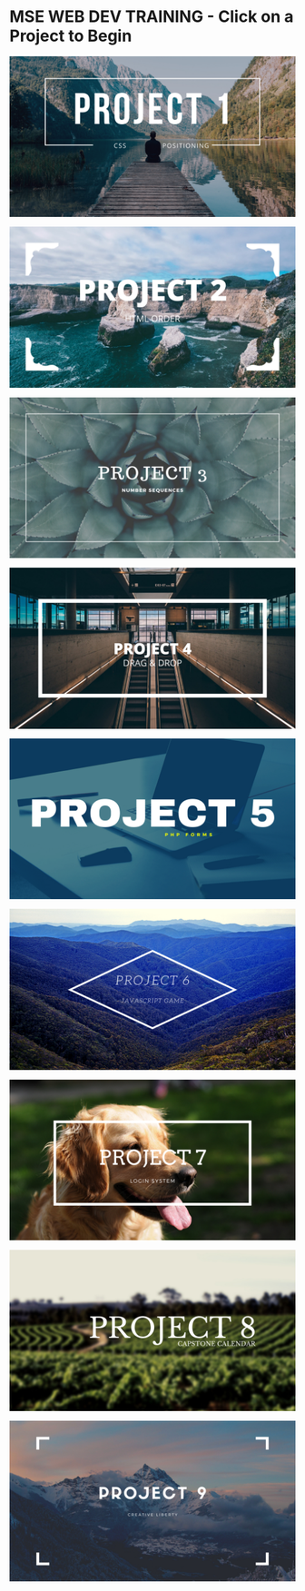 # MSE WEB DEV TRAINING - Click on a Project to Begin

[![Project 1](1.png)](https://github.com/MSE-DEV-TRAINING/Training-Project-1)<br>

[![Project 2](2.png)](https://github.com/MSE-DEV-TRAINING/Training-Project-2)<br>

[![Project 3](3.png)](https://github.com/MSE-DEV-TRAINING/Training-Project-3)<br>

[![Project 4](4.png)](https://github.com/MSE-DEV-TRAINING/Training-Project-4)<br>

[![Project 5](5.png)](https://github.com/MSE-DEV-TRAINING/Training-Project-5)<br>

[![Project 6](6.png)](https://github.com/MSE-DEV-TRAINING/Training-Project-6)<br>

[![Project 7](7.png)](https://github.com/MSE-DEV-TRAINING/Training-Project-7)<br>

[![Project 8](8.png)](https://github.com/MSE-DEV-TRAINING/Training-Project-8)<br>

[![Project 9](9.png)](https://github.com/MSE-DEV-TRAINING/Training-Project-9)<br>
